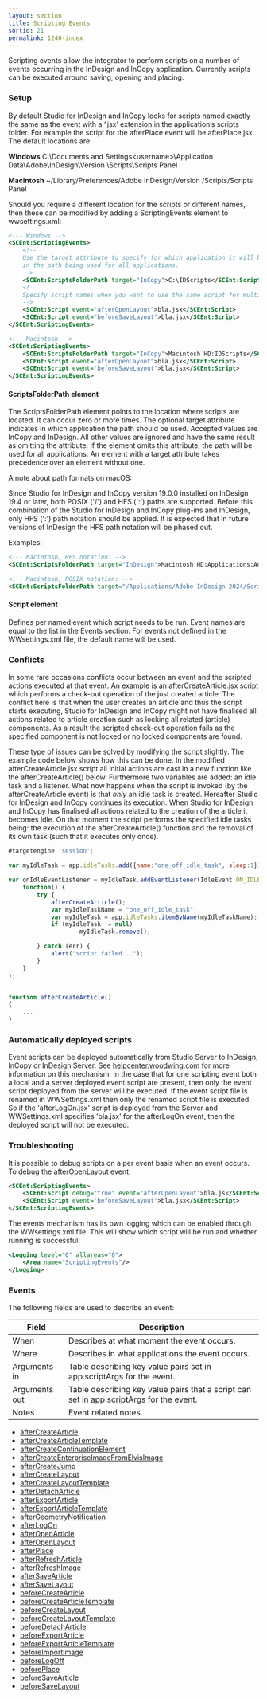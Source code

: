 ```yaml
---
layout: section
title: Scripting Events
sortid: 21
permalink: 1240-index
---
```

Scripting events allow the integrator to perform scripts on a number of events occurring in the InDesign and InCopy application. Currently scripts can be executed around saving, opening and placing.

### Setup
By default Studio for InDesign and InCopy looks for scripts named exactly the same as the event with a ‘.jsx’ extension in the application’s scripts folder. For example the script for the afterPlace event will be afterPlace.jsx. The default locations are:

**Windows** C:\Documents and Settings\<username>\Application Data\Adobe\InDesign\Version <x>\Scripts\Scripts Panel

**Macintosh** ~/Library/Preferences/Adobe InDesign/Version <x>/Scripts/Scripts Panel

Should you require a different location for the scripts or different names, then these can be modified by adding a ScriptingEvents element to wwsettings.xml:

```xml
<!-- Windows -->
<SCEnt:ScriptingEvents>
    <!--
    Use the target attribute to specify for which application it will be used. Omitting the attribute will result
    in the path being used for all applications.
    -->
    <SCEnt:ScriptsFolderPath target="InCopy">C:\IDScripts</SCEnt:ScriptsFolderPath>
    <!--
    Specify script names when you want to use the same script for multiple events.
    -->
    <SCEnt:Script event="afterOpenLayout">bla.jsx</SCEnt:Script>
    <SCEnt:Script event="beforeSaveLayout">bla.jsx</SCEnt:Script>
</SCEnt:ScriptingEvents>

<!-- Macintosh -->
<SCEnt:ScriptingEvents>
    <SCEnt:ScriptsFolderPath target="InCopy">Macintosh HD:IDScripts</SCEnt:ScriptsFolderPath>
    <SCEnt:Script event="afterOpenLayout">bla.jsx</SCEnt:Script>
    <SCEnt:Script event="beforeSaveLayout">bla.jsx</SCEnt:Script>
</SCEnt:ScriptingEvents>
```

#### ScriptsFolderPath element
The ScriptsFolderPath element points to the location where scripts are located. It can occur zero or more times.
The optional target attribute indicates in which application the path should be used. Accepted values are InCopy and InDesign. All other values are ignored and have the same result as omitting the attribute. If the element omits this attribute, the path will be used for all applications. An element with a target attribute takes precedence over an element without one.

A note about path formats on macOS:

Since Studio for InDesign and InCopy version 19.0.0 installed on InDesign 19.4 or later, both POSIX ('/') and HFS (':') paths are supported. Before this combination of the Studio for InDesign and InCopy plug-ins and InDesign, only HFS (':') path notation should be applied. It is expected that in future versions of InDesign the HFS path notation will be phased out.

Examples:
```xml
<!-- Macintosh, HFS notation: -->
<SCEnt:ScriptsFolderPath target="InDesign">Macintosh HD:Applications:Adobe InDesign 2024:Scripts:EventScripts</SCEnt:ScriptsFolderPath>

<!-- Macintosh, POSIX notation: -->
<SCEnt:ScriptsFolderPath target="/Applications/Adobe InDesign 2024/Scripts/EventScripts</SCEnt:ScriptsFolderPath>
```

#### Script element
Defines per named event which script needs to be run. Event names are equal to the list in the Events section. For events not defined in the WWsettings.xml file, the default name will be used.

### Conflicts
In some rare occasions conflicts occur between an event and the scripted actions executed at that event.
An example is an afterCreateArticle.jsx script which performs a check-out operation of the just created article.
The conflict here is that when the user creates an article and thus the script starts executing,
Studio for InDesign and InCopy might not have finalised all actions related to article creation such as locking all related (article) components.
As a result the scripted check-out operation fails as the specified component is not locked or no locked components are found.

These type of issues can be solved by modifying the script slightly.
The example code below shows how this can be done.
In the modified afterCreateArticle.jsx script all initial actions are cast in a new function like the afterCreateArticle() below.
Furthermore two variables are added: an idle task and a listener.
What now happens when the script is invoked (by the afterCreateArticle event) is that _only_ an idle task is created.
Hereafter Studio for InDesign and InCopy continues its execution. When Studio for InDesign and InCopy has finalised all actions related to the creation of the article it becomes idle.
On that moment the script performs the specified idle tasks being: the execution of the afterCreateArticle() function and the removal of its own task (such that it executes only once).

```javascript
#targetengine 'session';

var myIdleTask = app.idleTasks.add({name:"one_off_idle_task", sleep:1});

var onIdleEventListener = myIdleTask.addEventListener(IdleEvent.ON_IDLE,
	function() {
		try {
			afterCreateArticle();
			var myIdleTaskName = "one_off_idle_task";
			var myIdleTask = app.idleTasks.itemByName(myIdleTaskName);
			if (myIdleTask != null)
					myIdleTask.remove();

		} catch (err) {
			alert("script failed...");
		}
	}
);


function afterCreateArticle()
{
	...
}
```

### Automatically deployed scripts

Event scripts can be deployed automatically from Studio Server to InDesign, InCopy or InDesign Server. See [helpcenter.woodwing.com](https://helpcenter.woodwing.com/hc/en-us/articles/204807589-Automatically-deploying-event-scripts-for-Smart-Connection-in-InDesign-or-InCopy) for more information on this mechanism.
In the case that for one scripting event both a local and a server deployed event script are present, then only the event script deployed from the server will be executed.
If the event script file is renamed in WWSettings.xml then only the renamed script file is executed.
So if the 'afterLogOn.jsx' script is deployed from the Server and WWSettings.xml specifies 'bla.jsx' for the afterLogOn event, then the deployed script will not be executed.

### Troubleshooting
It is possible to debug scripts on a per event basis when an event occurs. To debug the afterOpenLayout event:
```xml
<SCEnt:ScriptingEvents>
    <SCEnt:Script debug="true" event="afterOpenLayout">bla.js</SCEnt:Script>
    <SCEnt:Script event="beforeSaveLayout">bla.jsx</SCEnt:Script>
</SCEnt:ScriptingEvents>
```

The events mechanism has its own logging which can be enabled through the WWsettings.xml file. This will show which script will be run and whether running is successful:
```xml
<Logging level="0" allareas="0">
    <Area name="ScriptingEvents"/>
</Logging>
```

### Events

The following fields are used to describe an event:

|Field|Description|
|-----|-----------|
|When |Describes at what moment the event occurs.|
|Where |Describes in what applications the event occurs.|
|Arguments in |Table describing key value pairs set in app.scriptArgs for the event.|
|Arguments out |Table describing key value pairs that a script can set in app.scriptArgs for the event.|
|Notes |Event related notes.|

* [afterCreateArticle](./afterCreateArticle.md)
* [afterCreateArticleTemplate](./afterCreateArticleTemplate.md)
* [afterCreateContinuationElement](./afterCreateContinuationElement.md)
* [afterCreateEnterpriseImageFromElvisImage](./afterCreateEnterpriseImageFromElvisImage.md)
* [afterCreateJump](./afterCreateJump.md)
* [afterCreateLayout](./afterCreateLayout.md)
* [afterCreateLayoutTemplate](./afterCreateLayoutTemplate.md)
* [afterDetachArticle](./afterDetachArticle.md)
* [afterExportArticle](./afterExportArticle.md)
* [afterExportArticleTemplate](./afterExportArticleTemplate.md)
* [afterGeometryNotification](./afterGeometryNotification.md)
* [afterLogOn](./afterLogOn.md)
* [afterOpenArticle](./afterOpenArticle.md)
* [afterOpenLayout](./afterOpenLayout.md)
* [afterPlace](./afterPlace.md)
* [afterRefreshArticle](./afterRefreshArticle.md)
* [afterRefreshImage](./afterRefreshImage.md)
* [afterSaveArticle](./afterSaveArticle.md)
* [afterSaveLayout](./afterSaveLayout.md)
* [beforeCreateArticle](./beforeCreateArticle.md)
* [beforeCreateArticleTemplate](./beforeCreateArticleTemplate.md)
* [beforeCreateLayout](./beforeCreateLayout.md)
* [beforeCreateLayoutTemplate](./beforeCreateLayoutTemplate.md)
* [beforeDetachArticle](./beforeDetachArticle.md)
* [beforeExportArticle](./beforeExportArticle.md)
* [beforeExportArticleTemplate](./beforeExportArticleTemplate.md)
* [beforeImportImage](./beforeImportImage.md)
* [beforeLogOff](./beforeLogOff.md)
* [beforePlace](./beforePlace.md)
* [beforeSaveArticle](./beforeSaveArticle.md)
* [beforeSaveLayout](./beforeSaveLayout.md)
